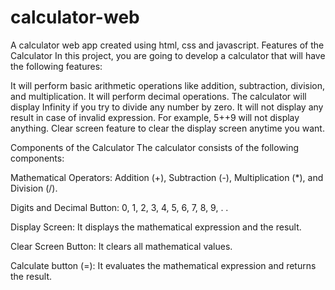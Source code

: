 # calculator-web
A calculator web app created using html, css and javascript.
Features of the Calculator
In this project, you are going to develop a calculator that will have the following features:

It will perform basic arithmetic operations like addition, subtraction, division, and multiplication.
It will perform decimal operations.
The calculator will display Infinity if you try to divide any number by zero.
It will not display any result in case of invalid expression. For example, 5++9 will not display anything.
Clear screen feature to clear the display screen anytime you want.

Components of the Calculator
The calculator consists of the following components:

Mathematical Operators: Addition (+), Subtraction (-), Multiplication (*), and Division (/).

Digits and Decimal Button: 0, 1, 2, 3, 4, 5, 6, 7, 8, 9, . .

Display Screen: It displays the mathematical expression and the result.

Clear Screen Button: It clears all mathematical values.

Calculate button (=): It evaluates the mathematical expression and returns the result.
